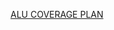 [ALU COVERAGE PLAN](https://docs.google.com/spreadsheets/d/1WTG1bUPVkdoj_mDLeo6TXsYgY9PX3Kcb_4GG-FM9y64/edit?usp=sharing)
